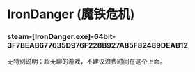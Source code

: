 # IronDanger (魔铁危机)

### steam-[IronDanger.exe]-64bit-3F7BEAB677635D976F228B927A85F82489DEAB12
无特别说明；超无聊的游戏，不建议浪费时间在这个上面。